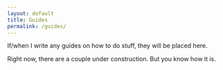 ```yaml
---
layout: default
title: Guides
permalink: /guides/
---
```


If/when I write any guides on how to do stuff, they will be placed here.

Right now, there are a couple under construction. But you know how it is.
